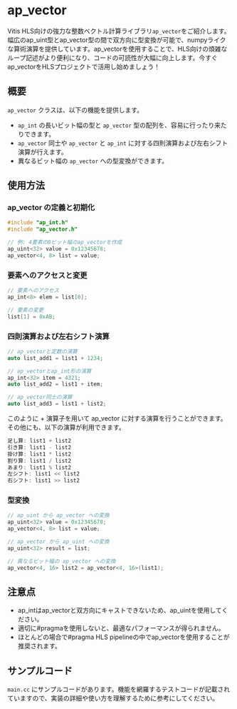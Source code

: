 # ap_vector

Vitis HLS向けの強力な整数ベクトル計算ライブラリ`ap_vector`をご紹介します。幅広のap_uint型とap_vector型の間で双方向に型変換が可能で、numpyライクな算術演算を提供しています。ap_vectorを使用することで、HLS向けの煩雑なループ記述がより便利になり、コードの可読性が大幅に向上します。今すぐap_vectorをHLSプロジェクトで活用し始めましょう！

## 概要

`ap_vector` クラスは、以下の機能を提供します。

- `ap_int` の長いビット幅の型と `ap_vector` 型の配列を、容易に行ったり来たりできます。
- `ap_vector` 同士や `ap_vector` と `ap_int` に対する四則演算および左右シフト演算が行えます。
- 異なるビット幅の `ap_vector` への型変換ができます。

## 使用方法

### ap_vector の定義と初期化

```c++
#include "ap_int.h"
#include "ap_vector.h"

// 例: 4要素の8ビット幅のap_vectorを作成
ap_uint<32> value = 0x12345678;
ap_vector<4, 8> list = value;
```

### 要素へのアクセスと変更

```c++
// 要素へのアクセス
ap_int<8> elem = list[0];

// 要素の変更
list[1] = 0xAB;
```

### 四則演算および左右シフト演算

```c++
// ap_vectorと定数の演算
auto list_add1 = list1 + 1234;

// ap_vectorとap_int形の演算
ap_int<32> item = 4321;
auto list_add2 = list1 + item;

// ap_vector同士の演算
auto list_add3 = list1 + list2;
```

このように + 演算子を用いて ap_vector に対する演算を行うことができます。
その他にも、以下の演算が利用できます。

```c++
足し算: list1 + list2
引き算: list1 - list2
掛け算: list1 * list2
割り算: list1 / list2
あまり: list1 % list2
左シフト: list1 << list2
右シフト: list1 >> list2
```

### 型変換

```c++
// ap_uint から ap_vector への変換
ap_uint<32> value = 0x12345678;
ap_vector<4, 8> list = value;

// ap_vector から ap_uint への変換
ap_uint<32> result = list;

// 異なるビット幅の ap_vector への変換
ap_vector<4, 16> list2 = ap_vector<4, 16>(list1);
```

## 注意点
- ap_intはap_vectorと双方向にキャストできないため、ap_uintを使用してください。
- 適切に#pragmaを使用しないと、最適なパフォーマンスが得られません。
- ほとんどの場合で#pragma HLS pipelineの中でap_vectorを使用することが推奨されます。

## サンプルコード

`main.cc` にサンプルコードがあります。機能を網羅するテストコードが記載されていますので、実装の詳細や使い方を理解するために参考にしてください。
